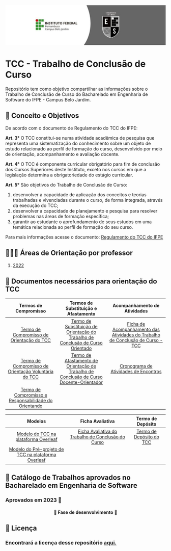 <img src='./image/card-engenharia.jpg' alt='imagem de um card com o nome do Insituto e com o brasão do curso de Engenharia de Software'/>

# TCC - Trabalho de Conclusão de Curso
Repositório tem como objetivo compartilhar as informações sobre o Trabalho de Conclusão de Curso do Bacharelado em Engenharia de Software do IFPE - Campus Belo Jardim.

## 🎯 Conceito e Objetivos

De acordo com o documento de Regulamento do TCC do IFPE:

**Art. 3°** O TCC constitui-se numa atividade acadêmica de pesquisa que representa uma sistematização do conhecimento sobre um objeto de estudo relacionado ao perfil de formação do curso, desenvolvido por meio de orientação, acompanhamento e avaliação docente.

**Art. 4°** O TCC é componente curricular obrigatório para fim de conclusão dos Cursos Superiores deste Instituto, exceto nos cursos em que a legislação determina a obrigatoriedade do estágio curricular.

**Art. 5°** São objetivos do Trabalho de Conclusão de Curso:
<ol>
  <li>desenvolver a capacidade de aplicação dos conceitos e teorias trabalhadas e vivenciadas durante o curso, de forma integrada, através da execução do TCC;</li>
  <li>desenvolver a capacidade de planejamento e pesquisa para resolver problemas nas áreas de formação específica;</li>
  <li>garantir ao estudante o aprofundamento de seus estudos em uma temática relacionada ao perfil de formação do seu curso.</li>
</ol>

Para mais informações acesse o documento: [Regulamento do TCC do IFPE](./Regulamento%20do%20TCC%20do%20IFPE.pdf)

## 🧑🏽‍🏫 Áreas de Orientação por professor

1. [2022](./Areas%de%Orientacao/2022.pdf)

## 📑 Documentos necessários para orientação do TCC

| Termos de Compromisso | Termos de Substituição e Afastamento | Acompanhamento de Atividades |
|:---------------------:|:------------------------------------:|:----------------------------:|
|[Termo de Compromisso de Orientação do TCC](./Documentos%20Necessarios/TERMO%20DE%20COMPROMISSO%20DE%20ORIENTA%C3%87%C3%83O%20DO%20TCC.docx)|[Termo de Substituição de Orientação do Trabalho de Conclusão de Curso Orientado](./Documentos%20Necessarios/TERMO%20DE%20SUBSTITUI%C3%87%C3%83O%20DE%20ORIENTA%C3%87%C3%83O%20DO%20TRABALHO%20DE%20CONCLUS%C3%83O%20DE%20CURSO%20ORIENTANDO.docx)|[Ficha de Acompanhamento das Atividades do Trabalho de Conclusão de Curso - TCC](./Documentos%20Necessarios/FICHA%20DE%20ACOMPANHAMENTO%20DAS%20ATIVIDADES%20DO%20TRABALHO%20DE%20CONCLUS%C3%83O%20DE%20CURSO%20-%20TCC.docx)|
|[Termo de Compromisso de Orientação Voluntária do TCC](./Documentos%20Necessarios/TERMO%20DE%20COMPROMISSO%20DE%20ORIENTA%C3%87%C3%83O%20%20VOLUNT%C3%81RIA%20DO%20TCC.docx)|[Termo de Afastamento de Orientação de Trabalho de Conclusão de Curso Docente-Orientador](./Documentos%20Necessarios/TERMO%20DE%20AFASTAMENTO%20DE%20ORIENTA%C3%87%C3%83O%20DE%20TRABALHO%20DE%20CONCLUS%C3%83O%20DE%20CURSO%20DOCENTE-ORIENTADOR.docx)|[Cronograma de Atividades de Encontros](./Documentos%20Necessarios/CRONOGRAMA%20DE%20ATIVIDADES%20DE%20ENCONTROS.docx)|
|[Termo de Compromisso e Responsabilidade do Orientando](./Documentos%20Necessarios/TERMO%20DE%20COMPROMISSO%20E%20RESPONSABILIDADE%20DO%20ORIENTANDO.docx)| &nbsp; | &nbsp; |

|Modelos| Ficha Avaliativa | Termo de Depósito |
|:-------------:|:----------------:|:-----------------:|
|[Modelo do TCC na plataforma Overleaf](https://www.overleaf.com/read/rrgyvvdqxbsn)|[Ficha Avaliativa do Trabalho de Conclusão do Curso](./Documentos%20Necessarios/FICHA%20AVALIATIVA%20DO%20TRABALHO%20DE%20CONCLUS%C3%83O%20DO%20CURSO.docx)|[Termo de Depósito do TCC](./Documentos%20Necessarios/TERMO%20DE%20DEP%C3%93SITO%20DO%20TCC.docx)|
|[Modelo do Pré-projeto de TCC na plataforma Overleaf](https://www.overleaf.com/read/nwhjgzjvpprg)|

## 📖 Catálogo de Trabalhos aprovados no Bacharelado em Engenharia de Software
### Aprovados em 2023 🎊
<h4 align="center"> 
	🚧  Fase de desenvolvimento  🚧
</h4>

## 📃 Licença
### Encontrará a licença desse repositório [aqui.](./LICENSE)
